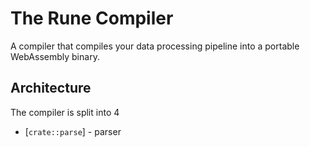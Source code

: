 # The Rune Compiler

A compiler that compiles your data processing pipeline into a portable
WebAssembly binary.

## Architecture

The compiler is split into 4

- [`crate::parse`] - parser
